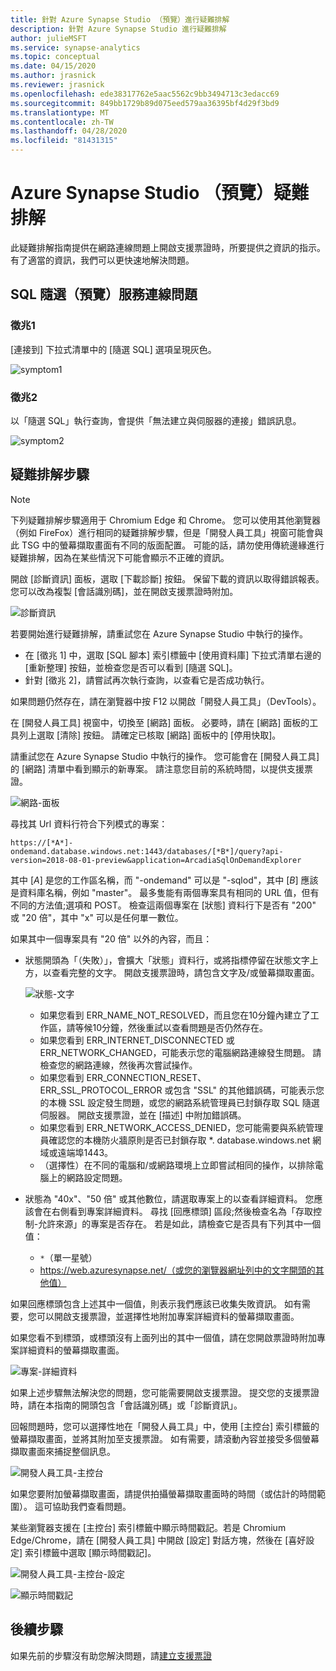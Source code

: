 ```yaml
---
title: 針對 Azure Synapse Studio （預覽）進行疑難排解
description: 針對 Azure Synapse Studio 進行疑難排解
author: julieMSFT
ms.service: synapse-analytics
ms.topic: conceptual
ms.date: 04/15/2020
ms.author: jrasnick
ms.reviewer: jrasnick
ms.openlocfilehash: ede38317762e5aac5562c9bb3494713c3edacc69
ms.sourcegitcommit: 849bb1729b89d075eed579aa36395bf4d29f3bd9
ms.translationtype: MT
ms.contentlocale: zh-TW
ms.lasthandoff: 04/28/2020
ms.locfileid: "81431315"
---
```

# <a name="azure-synapse-studio-preview-troubleshooting"></a>Azure Synapse Studio （預覽）疑難排解

此疑難排解指南提供在網路連線問題上開啟支援票證時，所要提供之資訊的指示。 有了適當的資訊，我們可以更快速地解決問題。

## <a name="sql-on-demand-preview-service-connectivity-issue"></a>SQL 隨選（預覽）服務連線問題

### <a name="symptom-1"></a>徵兆1

[連接到] 下拉式清單中的 [隨選 SQL] 選項呈現灰色。

![symptom1](media/troubleshooting-synapse-studio/symptom1v2.png)

### <a name="symptom-2"></a>徵兆2

以「隨選 SQL」執行查詢，會提供「無法建立與伺服器的連接」錯誤訊息。

![symptom2](media/troubleshooting-synapse-studio/symptom2.png)

## <a name="troubleshooting-steps"></a>疑難排解步驟

> [!NOTE] 
>    下列疑難排解步驟適用于 Chromium Edge 和 Chrome。 您可以使用其他瀏覽器（例如 FireFox）進行相同的疑難排解步驟，但是「開發人員工具」視窗可能會與此 TSG 中的螢幕擷取畫面有不同的版面配置。 可能的話，請勿使用傳統邊緣進行疑難排解，因為在某些情況下可能會顯示不正確的資訊。

開啟 [診斷資訊] 面板，選取 [下載診斷] 按鈕。 保留下載的資訊以取得錯誤報表。 您可以改為複製 [會話識別碼]，並在開啟支援票證時附加。

![診斷資訊](media/troubleshooting-synapse-studio/diagnostic-info-download.png)

若要開始進行疑難排解，請重試您在 Azure Synapse Studio 中執行的操作。

- 在 [徵兆 1] 中，選取 [SQL 腳本] 索引標籤中 [使用資料庫] 下拉式清單右邊的 [重新整理] 按鈕，並檢查您是否可以看到 [隨選 SQL]。
- 針對 [徵兆 2]，請嘗試再次執行查詢，以查看它是否成功執行。

如果問題仍然存在，請在瀏覽器中按 F12 以開啟「開發人員工具」（DevTools）。

在 [開發人員工具] 視窗中，切換至 [網路] 面板。 必要時，請在 [網路] 面板的工具列上選取 [清除] 按鈕。
請確定已核取 [網路] 面板中的 [停用快取]。

請重試您在 Azure Synapse Studio 中執行的操作。 您可能會在 [開發人員工具] 的 [網路] 清單中看到顯示的新專案。 請注意您目前的系統時間，以提供支援票證。

![網路-面板](media/troubleshooting-synapse-studio/network-panel.png)

尋找其 Url 資料行符合下列模式的專案：

`https://[*A*]-ondemand.database.windows.net:1443/databases/[*B*]/query?api-version=2018-08-01-preview&application=ArcadiaSqlOnDemandExplorer`

其中 [*A*] 是您的工作區名稱，而 "-ondemand" 可以是 "-sqlod"，其中 [*B*] 應該是資料庫名稱，例如 "master"。 最多隻能有兩個專案具有相同的 URL 值，但有不同的方法值;選項和 POST。 檢查這兩個專案在 [狀態] 資料行下是否有 "200" 或 "20 倍"，其中 "x" 可以是任何單一數位。

如果其中一個專案具有 "20 倍" 以外的內容，而且：

- 狀態開頭為「（失敗）」，會擴大「狀態」資料行，或將指標停留在狀態文字上方，以查看完整的文字。 開啟支援票證時，請包含文字及/或螢幕擷取畫面。

    ![狀態-文字](media/troubleshooting-synapse-studio/status-text.png)

    - 如果您看到 ERR_NAME_NOT_RESOLVED，而且您在10分鐘內建立了工作區，請等候10分鐘，然後重試以查看問題是否仍然存在。
    - 如果您看到 ERR_INTERNET_DISCONNECTED 或 ERR_NETWORK_CHANGED，可能表示您的電腦網路連線發生問題。 請檢查您的網路連線，然後再次嘗試操作。
    - 如果您看到 ERR_CONNECTION_RESET、ERR_SSL_PROTOCOL_ERROR 或包含 "SSL" 的其他錯誤碼，可能表示您的本機 SSL 設定發生問題，或您的網路系統管理員已封鎖存取 SQL 隨選伺服器。 開啟支援票證，並在 [描述] 中附加錯誤碼。
    - 如果您看到 ERR_NETWORK_ACCESS_DENIED，您可能需要與系統管理員確認您的本機防火牆原則是否已封鎖存取 *. database.windows.net 網域或遠端埠1443。
    - （選擇性）在不同的電腦和/或網路環境上立即嘗試相同的操作，以排除電腦上的網路設定問題。

- 狀態為 "40x"、"50 倍" 或其他數位，請選取專案上的以查看詳細資料。 您應該會在右側看到專案詳細資料。 尋找 [回應標頭] 區段;然後檢查名為「存取控制-允許來源」的專案是否存在。 若是如此，請檢查它是否具有下列其中一個值：

    - `*`（單一星號）
    - https://web.azuresynapse.net/（或您的瀏覽器網址列中的文字開頭的其他值）

如果回應標頭包含上述其中一個值，則表示我們應該已收集失敗資訊。 如有需要，您可以開啟支援票證，並選擇性地附加專案詳細資料的螢幕擷取畫面。

如果您看不到標頭，或標頭沒有上面列出的其中一個值，請在您開啟票證時附加專案詳細資料的螢幕擷取畫面。

![專案-詳細資料](media/troubleshooting-synapse-studio/item-details.png)

如果上述步驟無法解決您的問題，您可能需要開啟支援票證。 提交您的支援票證時，請在本指南的開頭包含「會話識別碼」或「診斷資訊」。

回報問題時，您可以選擇性地在「開發人員工具」中，使用 [主控台] 索引標籤的螢幕擷取畫面，並將其附加至支援票證。 如有需要，請滾動內容並接受多個螢幕擷取畫面來捕捉整個訊息。

![開發人員工具-主控台](media/troubleshooting-synapse-studio/developer-tool-console.png)

如果您要附加螢幕擷取畫面，請提供拍攝螢幕擷取畫面時的時間（或估計的時間範圍）。 這可協助我們查看問題。

某些瀏覽器支援在 [主控台] 索引標籤中顯示時間戳記。若是 Chromium Edge/Chrome，請在 [開發人員工具] 中開啟 [設定] 對話方塊，然後在 [喜好設定] 索引標籤中選取 [顯示時間戳記]。

![開發人員工具-主控台-設定](media/troubleshooting-synapse-studio/developer-tool-console-settings.png)

![顯示時間戳記](media/troubleshooting-synapse-studio/show-time-stamp.png)

## <a name="next-steps"></a>後續步驟
如果先前的步驟沒有助您解決問題，請[建立支援票證](../../sql-data-warehouse/sql-data-warehouse-get-started-create-support-ticket.md?toc=/azure/synapse-analytics/toc.json&bc=/azure/synapse-analytics/breadcrumb/toc.json)
